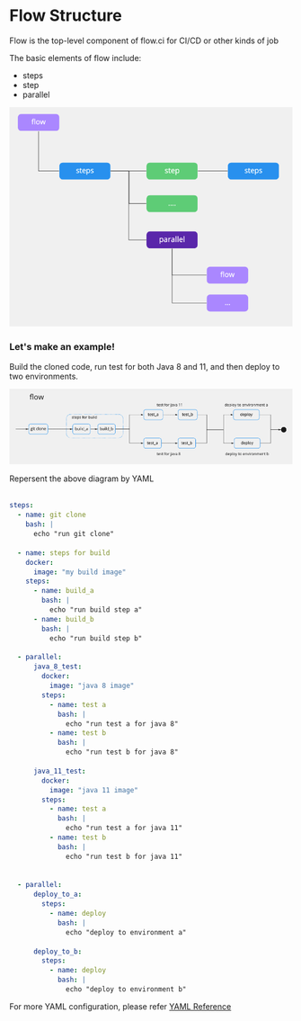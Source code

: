 # Flow Structure

Flow is the top-level component of flow.ci for CI/CD or other kinds of job

The basic elements of flow include:
- steps
- step
- parallel

![structure](../../images/flow/structure.png)

### Let's make an example!


Build the cloned code, run test for both Java 8 and 11, and then deploy to two environments.


![sample](../../images/flow/sample.png)


Repersent the above diagram by YAML

```yaml

steps:
  - name: git clone
    bash: |
      echo "run git clone"

  - name: steps for build
    docker:
      image: "my build image"
    steps:
      - name: build_a
        bash: |
          echo "run build step a"
      - name: build_b
        bash: |
          echo "run build step b"
  
  - parallel:
      java_8_test:
        docker:
          image: "java 8 image"
        steps:
          - name: test a
            bash: |
              echo "run test a for java 8"
          - name: test b
            bash: |
              echo "run test b for java 8"

      java_11_test:
        docker:
          image: "java 11 image"
        steps:
          - name: test a
            bash: |
              echo "run test a for java 11"
          - name: test b
            bash: |
              echo "run test b for java 11"


  - parallel:
      deploy_to_a:
        steps:
          - name: deploy
            bash: |
              echo "deploy to environment a"

      deploy_to_b:
        steps:
          - name: deploy
            bash: |
              echo "deploy to environment b"

```

For more YAML configuration, please refer [YAML Reference](/en/yml/reference_v1)